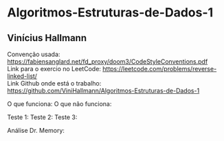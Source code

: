 # Algoritmos-Estruturas-de-Dados-1
## Vinícius Hallmann

Convenção usada: https://fabiensanglard.net/fd_proxy/doom3/CodeStyleConventions.pdf <br/>
Link para o exercio no LeetCode: https://leetcode.com/problems/reverse-linked-list/ <br/>
Link Github onde está o trabalho: https://github.com/ViniHallmann/Algoritmos-Estruturas-de-Dados-1<br/>

O que funciona:
O que não funciona:

Teste 1:
Teste 2:
Teste 3:

Análise Dr. Memory:
